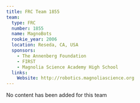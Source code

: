 ```yaml
---
title: FRC Team 1855
team:
  type: FRC
  number: 1855
  name: MagnoBots
  rookie_year: 2006
  location: Reseda, CA, USA
  sponsors:
    - The Annenberg Foundation
    - FIRST
    - Magnolia Science Academy High School
  links:
    Website: http://robotics.magnoliascience.org
---
```

No content has been added for this team